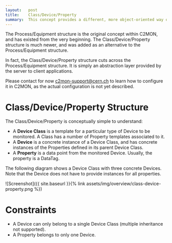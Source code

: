 ```yaml
---
layout:   post
title:    Class/Device/Property
summary:  This concept provides a different, more object-oriented way of structuring monitoring data coming from C2MON DAQs.
---
```


The Process/Equipment structure is the original concept within C2MON, and has existed from the very beginning.
The Class/Device/Property structure is much newer, and was added as an alternative to the Process/Equipment structure.

In fact, the Class/Device/Property structure cuts across the Process/Equipment structure.
It is simply an abstraction layer provided by the server to client applications.

Please contact for now [c2mon-support@cern.ch](mailto:c2mon-support@cern.ch) to learn how to configure it in C2MON, as the actual configuration is not yet described.


# Class/Device/Property Structure

The Class/Device/Property is conceptually simple to understand:

* A **Device Class** is a template for a particular type of Device to be monitored. A Class has a number of Property templates associated to it.
* A **Device** is a concrete instance of a Device Class, and has concrete instances of the Properties defined in its parent Device Class.
* A **Property** is a data point from the monitored Device. Usually, the property is a DataTag.

The following diagram shows a Device Class with three concrete Devices. Note that the Device does not have to provide instances for all properties.

![Screenshot]({{ site.baseurl }}{% link assets/img/overview/class-device-property.png %})


# Constraints

* A Device can only belong to a single Device Class (multiple inheritance not supported).
* A Property belongs to only one Device.
